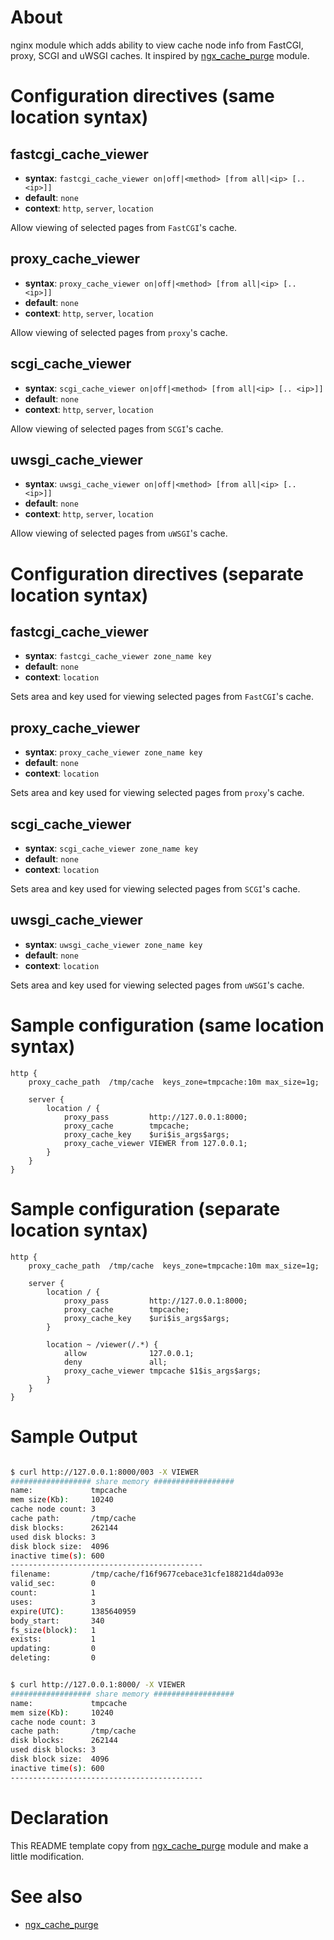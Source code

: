 About
=====
nginx module which adds ability to view cache node info from FastCGI, proxy, SCGI and uWSGI caches.
It inspired by [ngx_cache_purge][] module.


Configuration directives (same location syntax)
=====

fastcgi_cache_viewer
-------------------
* **syntax**: `fastcgi_cache_viewer on|off|<method> [from all|<ip> [.. <ip>]]`
* **default**: `none`
* **context**: `http`, `server`, `location`

Allow viewing of selected pages from `FastCGI`'s cache.


proxy_cache_viewer
-----------------
* **syntax**: `proxy_cache_viewer on|off|<method> [from all|<ip> [.. <ip>]]`
* **default**: `none`
* **context**: `http`, `server`, `location`

Allow viewing of selected pages from `proxy`'s cache.


scgi_cache_viewer
----------------
* **syntax**: `scgi_cache_viewer on|off|<method> [from all|<ip> [.. <ip>]]`
* **default**: `none`
* **context**: `http`, `server`, `location`

Allow viewing of selected pages from `SCGI`'s cache.


uwsgi_cache_viewer
-----------------
* **syntax**: `uwsgi_cache_viewer on|off|<method> [from all|<ip> [.. <ip>]]`
* **default**: `none`
* **context**: `http`, `server`, `location`

Allow viewing of selected pages from `uWSGI`'s cache.


Configuration directives (separate location syntax)
===================================================
fastcgi_cache_viewer
-------------------
* **syntax**: `fastcgi_cache_viewer zone_name key`
* **default**: `none`
* **context**: `location`

Sets area and key used for viewing selected pages from `FastCGI`'s cache.


proxy_cache_viewer
-----------------
* **syntax**: `proxy_cache_viewer zone_name key`
* **default**: `none`
* **context**: `location`

Sets area and key used for viewing selected pages from `proxy`'s cache.


scgi_cache_viewer
----------------
* **syntax**: `scgi_cache_viewer zone_name key`
* **default**: `none`
* **context**: `location`

Sets area and key used for viewing selected pages from `SCGI`'s cache.


uwsgi_cache_viewer
-----------------
* **syntax**: `uwsgi_cache_viewer zone_name key`
* **default**: `none`
* **context**: `location`

Sets area and key used for viewing selected pages from `uWSGI`'s cache.


Sample configuration (same location syntax)
===========================================
    http {
        proxy_cache_path  /tmp/cache  keys_zone=tmpcache:10m max_size=1g;

        server {
            location / {
                proxy_pass         http://127.0.0.1:8000;
                proxy_cache        tmpcache;
                proxy_cache_key    $uri$is_args$args;
                proxy_cache_viewer VIEWER from 127.0.0.1;
            }
        }
    }


Sample configuration (separate location syntax)
===============================================
    http {
        proxy_cache_path  /tmp/cache  keys_zone=tmpcache:10m max_size=1g;

        server {
            location / {
                proxy_pass         http://127.0.0.1:8000;
                proxy_cache        tmpcache;
                proxy_cache_key    $uri$is_args$args;
            }

            location ~ /viewer(/.*) {
                allow              127.0.0.1;
                deny               all;
                proxy_cache_viewer tmpcache $1$is_args$args;
            }
        }
    }
    
Sample Output
===============================================
```bash

$ curl http://127.0.0.1:8000/003 -X VIEWER
################## share memory ##################
name:             tmpcache
mem size(Kb):     10240
cache node count: 3
cache path:       /tmp/cache
disk blocks:      262144
used disk blocks: 3
disk block size:  4096
inactive time(s): 600
-------------------------------------------
filename:         /tmp/cache/f16f9677cebace31cfe18821d4da093e
valid_sec:        0
count:            1
uses:             3
expire(UTC):      1385640959
body_start:       340
fs_size(block):   1
exists:           1
updating:         0
deleting:         0


$ curl http://127.0.0.1:8000/ -X VIEWER
################## share memory ##################
name:             tmpcache
mem size(Kb):     10240
cache node count: 3
cache path:       /tmp/cache
disk blocks:      262144
used disk blocks: 3
disk block size:  4096
inactive time(s): 600
-------------------------------------------

```

Declaration
========
This README template copy from [ngx_cache_purge][] module and make a little modification.


See also
========
- [ngx_cache_purge][]

[ngx_cache_purge]: https://github.com/FRiCKLE/ngx_cache_purge


